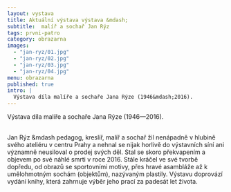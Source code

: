 ```yaml
---
layout: vystava
title: Aktuální výstava výstava &mdash;
subtitle:  malíř a sochař Jan Rýz
tags: prvni-patro
category: obrazarna
images:
  - "jan-ryz/01.jpg"
  - "jan-ryz/02.jpg"
  - "jan-ryz/03.jpg"
  - "jan-ryz/04.jpg"
menu: obrazarna
published: true
intro: |
  Výstava díla malíře a sochaře Jana Rýze (1946&mdash;2016).
---
```

Výstava díla malíře a sochaře Jana Rýze (1946&mdash;2016).<br><br>

Jan Rýz &mdash pedagog, kreslíř, malíř a sochař žil nenápadně v hlubině svého ateliéru v centru Prahy a nehnal se nijak horlivě do výstavních síní ani významně neusiloval o prodej svých děl. Stal se skoro překvapením a objevem po své náhlé smrti v roce 2016. Stále kráčel ve své tvorbě dopředu, od obrazů se sportovními motivy, přes hravé asambláže až k umělohmotným sochám (objektům), nazývaným plastily. Výstavu doprovází vydání knihy, která zahrnuje výběr jeho prací za padesát let života.
